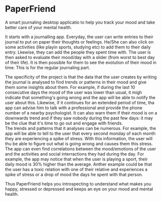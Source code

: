 # PaperFriend  
A smart journaling desktop applicatio to help you track your mood and take better care of your mental health.  

It starts with a journalling app. Everyday, the user can write entries to their journal to put on paper their thoughts or feelings. He/She can also click on some activities (like playin sports, studying etc) to add them to their daily entry. Lkewise, they can add the people they spent time with. The user is then asked to evaluate their mood/day with a slider (from worst to best day of their life). It is then possible for them to see the evolution of their mood in time.
This is for the regular journaling part.  

The specificity of the project is that the data that the user creates by writing the journal is analysed to find trends or patterns in their mood and give them some insights about them. For example, if during the last 10 consecutive days the mood of the user was lower than usual, it migh indicate that something's going wrong and the app will be able to notify the user about this. Likewise, if it continues for an extended period of time, tha app can advise him to talk with a professional and provide the phone number of a nearby psychologist. It can also warn them if their mood is on a downwards trend and if they saw nobody during the past few days: it may be the clue that it's time to go out and engage with friends.    
The trends and patterns that it analyses can be numerous. For example, the app will be able to tell to the user that every second monday of each month they are experiencing a spike of stress. With this information, the user will thu be able to figure out what is going wrong and causes them this stress.   
The app can even find correlations between the mood/emotions of the user and the activities and social interractions they had during the day. For example, the app may notice that when the user is playing a sport, their daily mood is 30% higher than the average. Anther example could be that the user has a toxic relation with one of their relative and experiences a spike of stress or a drop of mood the days he spent with that person.  

Thus PaperFriend helps you introspecting to understand what makes you happy, stressed or depressed and keeps an eye on your mood and mental health.

